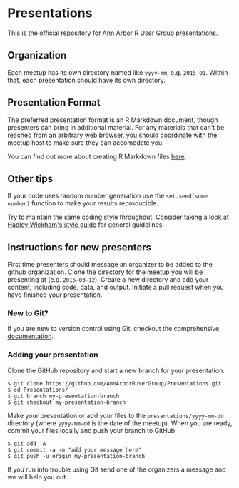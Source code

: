 # Presentations

This is the official repository for [Ann Arbor R User Group](http://www.meetup.com/Ann-Arbor-R-User-Group/) presentations.

## Organization

Each meetup has its own directory named like `yyyy-mm`, e.g. `2015-01`. Within that, each presentation should have its own directory.

## Presentation Format

The preferred presentation format is an R Markdown document, though presenters can bring in additional material. For any materials that can't be reached from an arbitrary web browser, you should coordinate with the meetup host to make sure they can accomodate you.

You can find out more about creating R Markdown files [here](http://rmarkdown.rstudio.com/).

## Other tips

If your code uses random number generation use the `set.seed(some number)` function to make your results reproducible.

Try to maintain the same coding style throughout. Consider taking a look at [Hadley Wickham's style guide](http://adv-r.had.co.nz/Style.html) for general guidelines.

## Instructions for new presenters

First time presenters should message an organizer to be added to the github organization. Clone the directory for the meetup you will be presenting at (e.g. `2015-03-12`). Create a new directory and add your content, including code, data, and output. Initiate a pull request when you have finished your presentation.

### New to Git?

If you are new to version control using Git, checkout the comprehensive [documentation](http://git-scm.com/documentation).

### Adding your presentation

Clone the GitHub repository and start a new branch for your presentation:

    $ git clone https://github.com/AnnArborRUserGroup/Presentations.git
    $ cd Presentations/
    $ git branch my-presentation-branch
    $ git checkout my-presentation-branch

Make your presentation or add your files to the `presentations/yyyy-mm-dd` directory (where `yyyy-mm-dd` is the date of the meetup). When you are ready, commit your files locally and push your branch to GitHub:

    $ git add -A
    $ git commit -a -m "add your message here"
    $ git push -u origin my-presentation-branch

If you run into trouble using Git send one of the organizers a message and we will help you out.